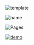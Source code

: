 ![template](https://user-images.githubusercontent.com/8397274/103133407-40d86f00-46d0-11eb-82f2-edb4a0a30333.png)

![name](https://user-images.githubusercontent.com/8397274/103133448-88f79180-46d0-11eb-87ee-8da7a7d63473.png)

![Pages](https://user-images.githubusercontent.com/8397274/222885316-edd4dad3-fcdd-4c23-ad3a-dd96fa8bc426.png)

[![demo](http://img.youtube.com/vi/uYh7b2V0pyA/0.jpg)](http://www.youtube.com/watch?v=uYh7b2V0pyA "Github Pages Gallery Demo")
